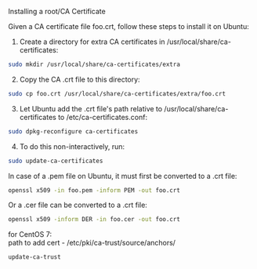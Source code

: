 Installing a root/CA Certificate

Given a CA certificate file foo.crt, follow these steps to install it on Ubuntu:

1. Create a directory for extra CA certificates in /usr/local/share/ca-certificates:
````bash
sudo mkdir /usr/local/share/ca-certificates/extra
````
2. Copy the CA .crt file to this directory:
````bash
sudo cp foo.crt /usr/local/share/ca-certificates/extra/foo.crt
````
3. Let Ubuntu add the .crt file's path relative to /usr/local/share/ca-certificates to /etc/ca-certificates.conf:
````bash
sudo dpkg-reconfigure ca-certificates
````
4. To do this non-interactively, run:
````bash
sudo update-ca-certificates
````
In case of a .pem file on Ubuntu, it must first be converted to a .crt file:
````bash
openssl x509 -in foo.pem -inform PEM -out foo.crt
````
Or a .cer file can be converted to a .crt file:
````bash
openssl x509 -inform DER -in foo.cer -out foo.crt
````


for CentOS 7:<br>
path to add cert - /etc/pki/ca-trust/source/anchors/
````bash
update-ca-trust
````
